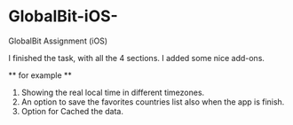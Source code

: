 # GlobalBit-iOS-
GlobalBit Assignment (iOS)

I finished the task, with all the 4 sections.
I added some nice add-ons.

** for example **
1) Showing the real local time in different timezones.
2) An option to save the favorites countries list also when the app is finish.
3) Option for Cached the data.
